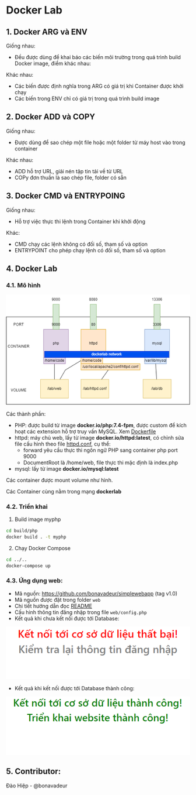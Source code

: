 # Docker Lab
## 1. Docker ARG và ENV
Giống nhau:
* Đều được dùng để khai báo các biến môi trường trong quá trình build Docker image, điểm khác nhau:

Khác nhau:
* Các biến được định nghĩa trong ARG có giá trị khi Container được khởi chạy
* Các biến trong ENV chỉ có giá trị trong quá trình build image
## 2. Docker ADD và COPY
Giống nhau:
* Được dùng để sao chép một file hoặc một folder từ máy host vào trong container

Khác nhau:
* ADD hỗ trợ URL, giải nén tập tin tải về từ URL
* COPy đơn thuần là sao chép file, folder có sẵn
## 3. Docker CMD và ENTRYPOING
Giống nhau:
* Hỗ trợ việc thực thi lệnh trong Container khi khởi động

Khác:
* CMD chạy các lệnh không có đối số, tham số và option
* ENTRYPOINT cho phép chạy lệnh có đối số, tham số và option
## 4. Docker Lab
### 4.1. Mô hình
![alt](images/model.png)

Các thành phần:
* PHP: được build từ image **docker.io/php:7.4-fpm**, được custom để kích hoạt các extension hỗ trợ truy vấn MySQL. Xem [Dockerfile](build/php/Dockerfile)
* httpd: máy chủ web, lấy từ image **docker.io/httpd:latest**, có chỉnh sửa file cấu hình theo file [httpd.conf](httpd.conf), cụ thể:
    * forward yêu cầu thực thi ngôn ngữ PHP sang container php port 9000
    * DocumentRoot là /home/web, file thực thi mặc định là index.php
* mysql: lấy từ image **docker.io/mysql:latest**

Các container được mount volume như hình.

Các Container cùng nằm trong mạng **dockerlab**
### 4.2. Triển khai
1. Build image myphp
```bash
cd build/php
docker build . -t myphp
```
2. Chạy Docker Compose
```bash
cd ../..
docker-compose up
```
### 4.3. Ứng dụng web:
* Mã nguồn: https://github.com/bonavadeur/simplewebapp (tag v1.0)
* Mã nguồn được đặt trong folder `web`
* Chi tiết hướng dẫn đọc [README](web/README.md)
* Cấu hinh thông tin đăng nhập trong file `web/config.php`
* Kết quả khi chưa kết nối được tới Database:

![](web/failed.png)

* Kết quả khi kết nối được tới Database thành công:

![](web/success.png)

## 5. Contributor:
Đào Hiệp - @bonavadeur
